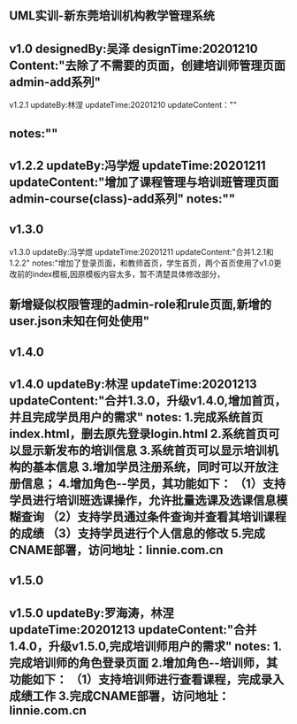 UML实训-新东莞培训机构教学管理系统
---
v1.0
designedBy:吴泽
designTime:20201210
Content:"去除了不需要的页面，创建培训师管理页面admin-add系列"
---
v1.2.1
updateBy:林涅
updateTime:20201210
updateContent：""

notes:""
---
v1.2.2
updateBy:冯学煜
updateTime:20201211
updateContent:"增加了课程管理与培训班管理页面admin-course(class)-add系列"
notes:""
---
v1.3.0
---
v1.3.0
updateBy:冯学煜
updateTime:20201211
updateContent:"合并1.2.1和1.2.2"
notes:"增加了登录页面，和教师首页，学生首页，两个首页使用了v1.0更改前的index模板,因原模板内容太多，暂不清楚具体修改部分，

新增疑似权限管理的admin-role和rule页面,新增的user.json未知在何处使用"
---

v1.4.0
---
v1.4.0
updateBy:林涅
updateTime:20201213
updateContent:"合并1.3.0，升级v1.4.0,增加首页，并且完成学员用户的需求"
notes: 1.完成系统首页index.html，删去原先登录login.html
       2.系统首页可以显示新发布的培训信息
       3.系统首页可以显示培训机构的基本信息
       3.增加学员注册系统，同时可以开放注册信息；
       4.增加角色--学员，其功能如下：
         （1）支持学员进行培训班选课操作，允许批量选课及选课信息模糊查询
         （2）支持学员通过条件查询并查看其培训课程的成绩
         （3）支持学员进行个人信息的修改
       5.完成CNAME部署，访问地址：linnie.com.cn
---
v1.5.0
---
v1.5.0
updateBy:罗海涛，林涅
updateTime:20201213
updateContent:"合并1.4.0，升级v1.5.0,完成培训师用户的需求"
notes: 
       1.完成培训师的角色登录页面 
       2.增加角色--培训师，其功能如下：
         （1）支持培训师进行查看课程，完成录入成绩工作
       3.完成CNAME部署，访问地址：linnie.com.cn
---
